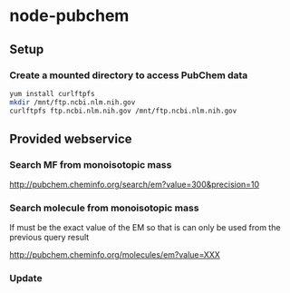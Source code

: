 # node-pubchem

## Setup

### Create a mounted directory to access PubChem data

```bash
yum install curlftpfs
mkdir /mnt/ftp.ncbi.nlm.nih.gov
curlftpfs ftp.ncbi.nlm.nih.gov /mnt/ftp.ncbi.nlm.nih.gov
```

## Provided webservice

### Search MF from monoisotopic mass

http://pubchem.cheminfo.org/search/em?value=300&precision=10


### Search molecule from monoisotopic mass

If must be the exact value of the EM so that is can only be used from the previous query result

http://pubchem.cheminfo.org/molecules/em?value=XXX

### Update

